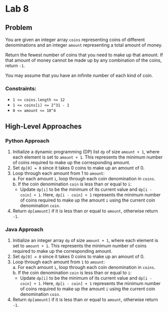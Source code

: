 # Lab 8

## Problem
You are given an integer array `coins` representing coins of different denominations and an integer `amount` representing a total amount of money.

Return the fewest number of coins that you need to make up that amount. If that amount of money cannot be made up by any combination of the coins, return `-1`.

You may assume that you have an infinite number of each kind of coin.

### Constraints:
- `1 <= coins.length <= 12`
- `1 <= coins[i] <= 2^31 - 1`
- `0 <= amount <= 10^4`

## High-Level Approaches

### Python Approach

1. Initialize a dynamic programming (DP) list `dp` of size `amount + 1`, where each element is set to `amount + 1`. This represents the minimum number of coins required to make up the corresponding amount.
2. Set `dp[0] = 0` since it takes 0 coins to make up an amount of 0.
3. Loop through each amount from 1 to `amount`:     
   a. For each amount `i`, loop through each coin denomination in `coins`.    
   b. If the coin denomination `coin` is less than or equal to `i`:
     - Update `dp[i]` to be the minimum of its current value and `dp[i - coin] + 1`. Here, `dp[i - coin] + 1` represents the minimum number of coins required to make up the amount `i` using the current coin denomination `coin`.
4. Return `dp[amount]` if it is less than or equal to `amount`, otherwise return `-1`.

### Java Approach

1. Initialize an integer array `dp` of size `amount + 1`, where each element is set to `amount + 1`. This represents the minimum number of coins required to make up the corresponding amount.
2. Set `dp[0] = 0` since it takes 0 coins to make up an amount of 0.
3. Loop through each amount from `1` to `amount`:     
   a. For each amount `i`, loop through each coin denomination in `coins`.     
   b. If the coin denomination `coin` is less than or equal to `i`:
     - Update `dp[i]` to be the minimum of its current value and `dp[i - coin] + 1`. Here, `dp[i - coin] + 1` represents the minimum number of coins required to make up the amount `i` using the current coin denomination `coin`.
4. Return `dp[amount]` if it is less than or equal to `amount`, otherwise return `-1`.
